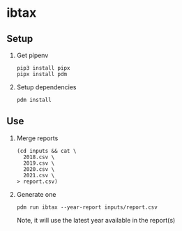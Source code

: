 # ibtax


## Setup
1. Get pipenv
    ```shell
    pip3 install pipx
    pipx install pdm 
    ```
2. Setup dependencies
    ```shell
    pdm install
    ``` 

## Use

1. Merge reports
    ```shell
    (cd inputs && cat \
      2018.csv \
      2019.csv \
      2020.csv \
      2021.csv \
    > report.csv)
    ```
2. Generate one
    ```shell
    pdm run ibtax --year-report inputs/report.csv
    ```
   Note, it will use the latest year available in the report(s)

